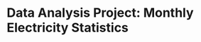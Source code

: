 <!DOCTYPE html>
<html>
<head>
	<title>Data Analysis Project: Monthly Electricity Statistics</title>
</head>
<body>
	<h1>Data Analysis Project: Monthly Electricity Statistics</h1>
